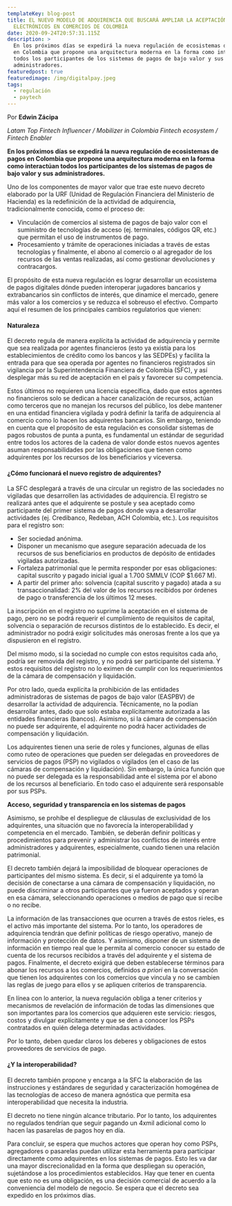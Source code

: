 ```yaml
---
templateKey: blog-post
title: EL NUEVO MODELO DE ADQUIRENCIA QUE BUSCARÁ AMPLIAR LA ACEPTACIÓN DE PAGOS
  ELECTRÓNICOS EN COMERCIOS DE COLOMBIA
date: 2020-09-24T20:57:31.115Z
description: >
  En los próximos días se expedirá la nueva regulación de ecosistemas de pagos
  en Colombia que propone una arquitectura moderna en la forma como interactúan
  todos los participantes de los sistemas de pagos de bajo valor y sus
  administradores.
featuredpost: true
featuredimage: /img/digitalpay.jpeg
tags:
  - regulación
  - paytech
---
```

Por **Edwin Zácipa**

*Latam Top Fintech Influencer / Mobilizer in Colombia Fintech ecosystem / Fintech Enabler*

**En los próximos días se expedirá la nueva regulación de ecosistemas de pagos en Colombia que propone una arquitectura moderna en la forma como interactúan todos los participantes de los sistemas de pagos de bajo valor y sus administradores.**

Uno de los componentes de mayor valor que trae este nuevo decreto elaborado por la URF (Unidad de Regulación Financiera del Ministerio de Hacienda) es la redefinición de la actividad de adquirencia, tradicionalmente conocida, como el proceso de:

* Vinculación de comercios al sistema de pagos de bajo valor con el suministro de tecnologías de acceso (ej. terminales, códigos QR, etc.) que permitan el uso de instrumentos de pago.
* Procesamiento y trámite de operaciones iniciadas a través de estas tecnologías y finalmente, el abono al comercio o al agregador de los recursos de las ventas realizadas, así como gestionar devoluciones y contracargos.

El propósito de esta nueva regulación es lograr desarrollar un ecosistema de pagos digitales dónde pueden interoperar jugadores bancarios y extrabancarios sin conflictos de interés, que dinamice el mercado, genere más valor a los comercios y se reduzca el sobreuso el efectivo. Comparto aquí el resumen de los principales cambios regulatorios que vienen:

#### **Naturaleza**

El decreto regula de manera explícita la actividad de adquirencia y permite que sea realizada por agentes financieros (esto ya existía para los establecimientos de crédito como los bancos y las SEDPEs) y facilita la entrada para que sea operada por agentes no financieros registrados sin vigilancia por la Superintendencia Financiera de Colombia (SFC), y así desplegar más su red de aceptación en el país y favorecer su competencia.

Estos últimos no requieren una licencia específica, dado que estos agentes no financieros solo se dedican a hacer canalización de recursos, actúan como terceros que no manejan los recursos del público, los debe mantener en una entidad financiera vigilada y podrá definir la tarifa de adquirencia al comercio como lo hacen los adquirentes bancarios. Sin embargo, teniendo en cuenta que el propósito de esta regulación es consolidar sistemas de pagos robustos de punta a punta, es fundamental un estándar de seguridad entre todos los actores de la cadena de valor donde estos nuevos agentes asuman responsabilidades por las obligaciones que tienen como adquirentes por los recursos de los beneficiarios y viceversa.

#### **¿Cómo funcionará el nuevo registro de adquirentes?**

La SFC desplegará a través de una circular un registro de las sociedades no vigiladas que desarrollen las actividades de adquirencia. El registro se realizará antes que el adquirente se postule y sea aceptado como participante del primer sistema de pagos donde vaya a desarrollar actividades (ej. Credibanco, Redeban, ACH Colombia, etc.). Los requisitos para el registro son:

* Ser sociedad anónima.
* Disponer un mecanismo que asegure separación adecuada de los recursos de sus beneficiarios en productos de depósito de entidades vigiladas autorizadas.
* Fortaleza patrimonial que le permita responder por esas obligaciones: capital suscrito y pagado inicial igual a 1.700 SMMLV (COP $1.667 M).
* A partir del primer año: solvencia (capital suscrito y pagado) atada a su transaccionalidad: 2% del valor de los recursos recibidos por órdenes de pago o transferencia de los últimos 12 meses.

La inscripción en el registro no suprime la aceptación en el sistema de pago, pero no se podrá requerir el cumplimiento de requisitos de capital, solvencia o separación de recursos distintos de lo establecido. Es decir, el administrador no podrá exigir solicitudes más onerosas frente a los que ya dispusieron en el registro.

Del mismo modo, si la sociedad no cumple con estos requisitos cada año, podría ser removida del registro, y no podrá ser participante del sistema. Y estos requisitos del registro no lo eximen de cumplir con los requerimientos de la cámara de compensación y liquidación.

Por otro lado, queda explícita la prohibición de las entidades administradoras de sistemas de pagos de bajo valor (EASPBV) de desarrollar la actividad de adquirencia. Técnicamente, no la podían desarrollar antes, dado que solo estaba explícitamente autorizada a las entidades financieras (bancos). Asimismo, si la cámara de compensación no puede ser adquirente, el adquirente no podrá hacer actividades de compensación y liquidación.

Los adquirentes tienen una serie de roles y funciones, algunas de ellas como ruteo de operaciones que pueden ser delegadas en proveedores de servicios de pagos (PSP) no vigilados o vigilados (en el caso de las cámaras de compensación y liquidación). Sin embargo, la única función que no puede ser delegada es la responsabilidad ante el sistema por el abono de los recursos al beneficiario. En todo caso el adquirente será responsable por sus PSPs.

**Acceso, seguridad y transparencia en los sistemas de pagos**

Asimismo, se prohíbe el despliegue de cláusulas de exclusividad de los adquirentes, una situación que no favorecía la interoperabilidad y competencia en el mercado. También, se deberán definir políticas y procedimientos para prevenir y administrar los conflictos de interés entre administradores y adquirentes, especialmente, cuando tienen una relación patrimonial.

El decreto también dejará la imposibilidad de bloquear operaciones de participantes del mismo sistema. Es decir, si el adquirente ya tomó la decisión de conectarse a una cámara de compensación y liquidación, no puede discriminar a otros participantes que ya fueron aceptados y operan en esa cámara, seleccionando operaciones o medios de pago que sí recibe o no recibe.

La información de las transacciones que ocurren a través de estos rieles, es el activo más importante del sistema. Por lo tanto, los operadores de adquirencia tendrán que definir políticas de riesgo operativo, manejo de información y protección de datos. Y asimismo, disponer de un sistema de información en tiempo real que le permita al comercio conocer su estado de cuenta de los recursos recibidos a través del adquirente y el sistema de pagos. Finalmente, el decreto exigirá que deben establecerse términos para abonar los recursos a los comercios, definidos *a priori* en la conversación que tienen los adquirentes con los comercios que vincula y no se cambien las reglas de juego para ellos y se apliquen criterios de transparencia.

En línea con lo anterior, la nueva regulación obliga a tener criterios y mecanismos de revelación de información de todas las dimensiones que son importantes para los comercios que adquieren este servicio: riesgos, costos y divulgar explícitamente y que se den a conocer los PSPs contratados en quién delega determinadas actividades.

Por lo tanto, deben quedar claros los deberes y obligaciones de estos proveedores de servicios de pago.

#### **¿Y la interoperabilidad?**

El decreto también propone y encarga a la SFC la elaboración de las instrucciones y estándares de seguridad y caracterización homogénea de las tecnologías de acceso de manera agnóstica que permita esa interoperabilidad que necesita la industria.

El decreto no tiene ningún alcance tributario. Por lo tanto, los adquirentes no regulados tendrían que seguir pagando un 4xmil adicional como lo hacen las pasarelas de pagos hoy en día.

Para concluir, se espera que muchos actores que operan hoy como PSPs, agregadores o pasarelas puedan utilizar esta herramienta para participar directamente como adquirentes en los sistemas de pagos. Esto les va dar una mayor discrecionalidad en la forma que despliegan su operación, sujetándose a los procedimientos establecidos. Hay que tener en cuenta que esto no es una obligación, es una decisión comercial de acuerdo a la conveniencia del modelo de negocio. Se espera que el decreto sea expedido en los próximos días.